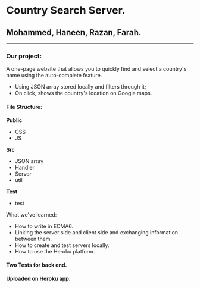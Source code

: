 # Country Search Server.
## Mohammed, Haneen, Razan, Farah.
----
### Our project:
A one-page website that allows you to quickly find and select a country's name using the auto-complete feature.
* Using JSON array stored locally and filters through it;
* On click, shows the country's location on Google maps.

#### File Structure:
**Public**
* CSS
* JS

**Src**
* JSON array
* Handler
* Server
* util

**Test**
* test

What we've learned:
* How to write in ECMA6.
* Linking the server side and client side and exchanging information between them.
* How to create and test servers locally.
* How to use the Heroku platform.

#### Two Tests for back end.

#### Uploaded on Heroku app.
